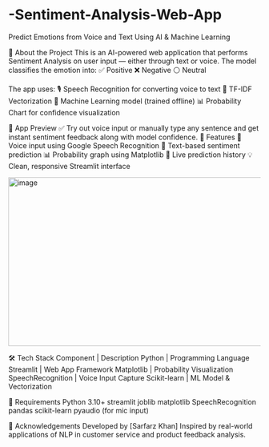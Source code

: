 # -Sentiment-Analysis-Web-App

Predict Emotions from Voice and Text Using AI & Machine Learning

🚀 About the Project
  This is an AI-powered web application that performs Sentiment Analysis on user input — either through text or voice. The model classifies the emotion into:
  ✅ Positive
  ❌ Negative
  ⚪ Neutral

The app uses:
  🎙️ Speech Recognition for converting voice to text
  💬 TF-IDF Vectorization
  🤖 Machine Learning model (trained offline)
  📊 Probability Chart for confidence visualization

📸 App Preview
  ✅ Try out voice input or manually type any sentence and get instant sentiment feedback along with model confidence.
  🧠 Features
  🎤 Voice input using Google Speech Recognition
  📝 Text-based sentiment prediction
  📊 Probability graph using Matplotlib
  📜 Live prediction history
  💡 Clean, responsive Streamlit interface

<img width="1116" height="337" alt="image" src="https://github.com/user-attachments/assets/d469d180-98af-4434-bbb0-5eabfdb7c072" />

🛠️ Tech Stack
    Component	        |      Description
    Python	          |     Programming Language
    Streamlit         |      Web App Framework
    Matplotlib	      |     Probability Visualization
    SpeechRecognition |	     Voice Input Capture
    Scikit-learn	    |     ML Model & Vectorization

📌 Requirements
  Python 3.10+
  streamlit
  joblib
  matplotlib
  SpeechRecognition
  pandas
  scikit-learn
  pyaudio (for mic input)

🙌 Acknowledgements
  Developed by [Sarfarz Khan]
  Inspired by real-world applications of NLP in customer service and product feedback analysis.


